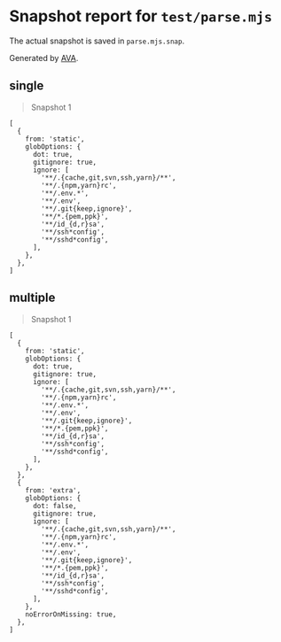# Snapshot report for `test/parse.mjs`

The actual snapshot is saved in `parse.mjs.snap`.

Generated by [AVA](https://avajs.dev).

## single

> Snapshot 1

    [
      {
        from: 'static',
        globOptions: {
          dot: true,
          gitignore: true,
          ignore: [
            '**/.{cache,git,svn,ssh,yarn}/**',
            '**/.{npm,yarn}rc',
            '**/.env.*',
            '**/.env',
            '**/.git{keep,ignore}',
            '**/*.{pem,ppk}',
            '**/id_{d,r}sa',
            '**/ssh*config',
            '**/sshd*config',
          ],
        },
      },
    ]

## multiple

> Snapshot 1

    [
      {
        from: 'static',
        globOptions: {
          dot: true,
          gitignore: true,
          ignore: [
            '**/.{cache,git,svn,ssh,yarn}/**',
            '**/.{npm,yarn}rc',
            '**/.env.*',
            '**/.env',
            '**/.git{keep,ignore}',
            '**/*.{pem,ppk}',
            '**/id_{d,r}sa',
            '**/ssh*config',
            '**/sshd*config',
          ],
        },
      },
      {
        from: 'extra',
        globOptions: {
          dot: false,
          gitignore: true,
          ignore: [
            '**/.{cache,git,svn,ssh,yarn}/**',
            '**/.{npm,yarn}rc',
            '**/.env.*',
            '**/.env',
            '**/.git{keep,ignore}',
            '**/*.{pem,ppk}',
            '**/id_{d,r}sa',
            '**/ssh*config',
            '**/sshd*config',
          ],
        },
        noErrorOnMissing: true,
      },
    ]
